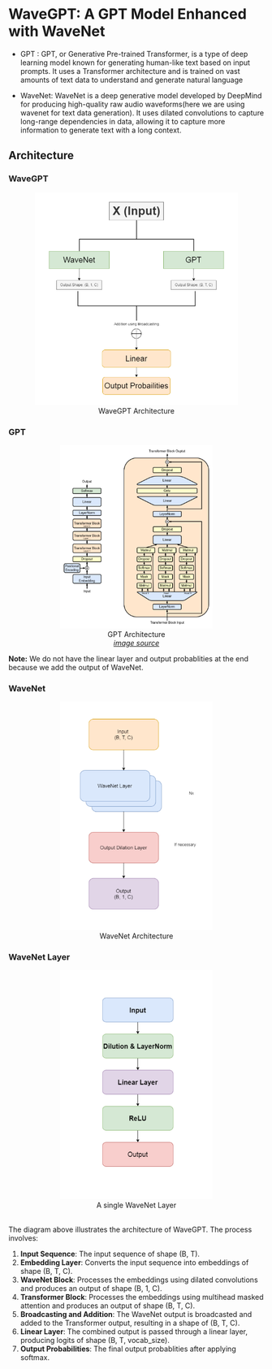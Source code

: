 # WaveGPT: A GPT Model Enhanced with WaveNet

- GPT : GPT, or Generative Pre-trained Transformer, is a type of deep learning model known for generating human-like text based on input prompts. It uses a Transformer architecture and is trained on vast amounts of text data to understand and generate natural language

- WaveNet: WaveNet is a deep generative model developed by DeepMind for producing high-quality raw audio waveforms(here we are using wavenet for text data generation). It uses dilated convolutions to capture long-range dependencies in data, allowing it to capture more information to generate text with a long context.


## Architecture

### WaveGPT
<div style="text-align: center;">
    <figure>
        <img src="img/WaveGPT.png" width=400><br>
    <figcaption>WaveGPT Architecture</figcation>
    </figure>
</div>

### GPT
<div style="text-align: center;">
    <figure>
        <img src="img/GPT.png" width=300><br>
    <figcaption >GPT Architecture <br><i><a href="https://en.m.wikipedia.org/wiki/File:Full_GPT_architecture.png">image source</a></i> </figcation>
    </figure>
</div>


**Note:** We do not have the linear layer and output probablities at the end because we add the output of WaveNet.



### WaveNet
<div style="text-align: center;">
    <figure>
        <img src="img/WaveNet.png" width=300><br>
    <figcaption >WaveNet Architecture</figcation>
    </figure>
</div>

### WaveNet Layer
<div style="text-align: center;">
    <figure>
        <img src="img/WaveNetLayer.png" width=300><br>
    <figcaption >A single WaveNet Layer</figcation>
    </figure>
</div>
<br>
The diagram above illustrates the architecture of WaveGPT. The process involves:

1. **Input Sequence**: The input sequence of shape (B, T).
2. **Embedding Layer**: Converts the input sequence into embeddings of shape (B, T, C).
3. **WaveNet Block**: Processes the embeddings using dilated convolutions and produces an output of shape (B, 1, C).
4. **Transformer Block**: Processes the embeddings using multihead masked attention and produces an output of shape (B, T, C).
5. **Broadcasting and Addition**: The WaveNet output is broadcasted and added to the Transformer output, resulting in a shape of (B, T, C).
6. **Linear Layer**: The combined output is passed through a linear layer, producing logits of shape (B, T, vocab_size).
7. **Output Probabilities**: The final output probablities after applying softmax.


